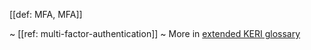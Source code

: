 [[def: MFA, MFA]]

~ [[ref: multi-factor-authentication]]
~ More in <a href="https://weboftrust.github.io/WOT-terms/docs/glossary/MFA">extended KERI glossary</a>
